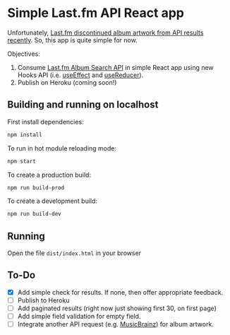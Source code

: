 # Simple Last.fm API React app

Unfortunately, [Last.fm discontinued album artwork from API results recently](https://getsatisfaction.com/lastfm/topics/api-announcement-dac8oefw5vrxq). So, this app is quite simple for now.

Objectives:

1. Consume [Last.fm Album Search API](https://www.last.fm/api/show/album.search) in simple React app using new Hooks API (i.e. [useEffect](https://reactjs.org/docs/hooks-reference.html#useeffect) and [useReducer](https://reactjs.org/docs/hooks-reference.html#usereducer)).
2. Publish on Heroku (coming soon!)

## Building and running on localhost

First install dependencies:

```sh
npm install
```

To run in hot module reloading mode:

```sh
npm start
```

To create a production build:

```sh
npm run build-prod
```

To create a development build:

```sh
npm run build-dev
```

## Running

Open the file `dist/index.html` in your browser

## To-Do

- [x] Add simple check for results. If none, then offer appropriate feedback.
- [ ] Publish to Heroku
- [ ] Add paginated results (right now just showing first 30, on first page)
- [ ] Add simple field validation for empty field.
- [ ] Integrate another API request (e.g. [MusicBrainz](https://musicbrainz.org/doc/Developer_Resources)) for album artwork.
